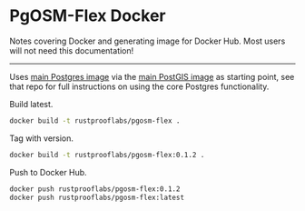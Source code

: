 # PgOSM-Flex Docker

Notes covering Docker and generating image for Docker Hub.  Most users will
not need this documentation!

----

Uses [main Postgres image](https://hub.docker.com/_/postgres/) via the [main PostGIS image](https://hub.docker.com/r/postgis/postgis) as starting point, see that
repo for full instructions on using the core Postgres functionality.

Build latest.

```bash
docker build -t rustprooflabs/pgosm-flex .
```


Tag with version.

```bash
docker build -t rustprooflabs/pgosm-flex:0.1.2 .
```

Push to Docker Hub.

```bash
docker push rustprooflabs/pgosm-flex:0.1.2
docker push rustprooflabs/pgosm-flex:latest
```
